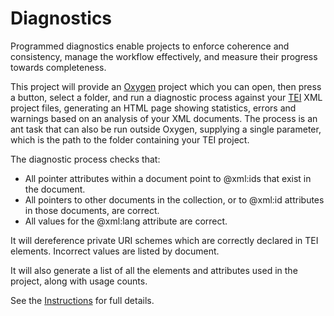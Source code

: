 # Diagnostics
Programmed diagnostics enable projects to enforce coherence and consistency, manage the workflow effectively, and measure their progress towards completeness. 

This project will provide an [Oxygen](https://www.oxygenxml.com) project which you can open, then press a button, select a folder, and run a diagnostic process against your [TEI](https://www.tei-c.org) XML project files, generating an HTML page showing statistics, errors and warnings based on an analysis of your XML documents. The process is an ant task that can also be run outside Oxygen, supplying a single parameter, which is the path to the folder containing your TEI project.

The diagnostic process checks that:

 - All pointer attributes within a document point to @xml:ids that exist in the document.
 - All pointers to other documents in the collection, or to @xml:id attributes in those documents, are correct.
 - All values for the @xml:lang attribute are correct.

It will dereference private URI schemes which are correctly declared in TEI <prefixDef> elements. Incorrect values are listed by document.

It will also generate a list of all the elements and attributes used in the project, along with usage counts.

See the [Instructions](instructions.html) for full details.

